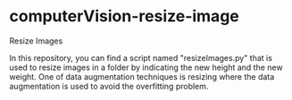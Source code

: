 # computerVision-resize-image
Resize Images

In this repository, you can find a script named "resizeImages.py" that is used to resize images in a folder by indicating the new height and the new weight. One of data augmentation techniques is resizing where the data augmentation is used to avoid the overfitting problem.  
